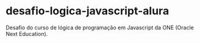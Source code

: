 # desafio-logica-javascript-alura
Desafio do curso de lógica de programação em Javascript da ONE (Oracle Next Education).

